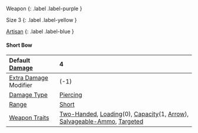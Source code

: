 Weapon
{: .label .label-purple }

Size 3
{: .label .label-yellow }

[Artisan](Game/Designing-Weapons#Artisan)
{: .label .label-blue }

#### Short Bow

| Default [Damage](Core/Weapons#Damage)                     | 4                                                                                                                                                                                                                                                           |
| :-------------------------------------------------------- | :---------------------------------------------------------------------------------------------------------------------------------------------------------------------------------------------------------------------------------------------------------- |
| [Extra Damage](Game/Core/Attacks#Extra%20Damage) Modifier | (-1)                                                                                                                                                                                                                                                        |
| [Damage Type](Core/Weapons#Damage%20Type)                 | [Piercing](Game/Core/Injury#Piercing)                                                                                                                                                                                                                       |
| [Range](Core/Weapons#Range)                               | [Short](Game/Core/Movement#Short)                                                                                                                                                                                                                           |
| [Weapon Traits](Core/Weapon-Traits)                       | [Two-Handed](Game/Core/Blocks/Two-Handed), [Loading](Game/Core/Blocks/Loading)(0), [Capacity](Game/Core/Blocks/Capacity)(1, [Arrow](Game/Munitions#Arrow)), [Salvageable-Ammo](Game/Core/Blocks/Salvageable-Ammo), [Targeted](Game/Core/Blocks/Targeted) |
